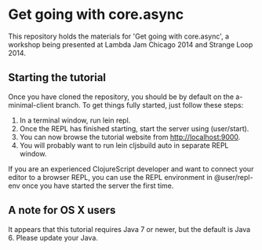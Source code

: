 Get going with core.async
=========================

This repository holds the materials for 'Get going with core.async', a workshop being presented at Lambda Jam Chicago 2014 and Strange Loop 2014.

Starting the tutorial
---------------------

Once you have cloned the repository, you should be by default on the a-minimal-client branch.  To get things fully started, just follow these steps:

1. In a terminal window, run lein repl.
2. Once the REPL has finished starting, start the server using (user/start).
3. You can now browse the tutorial website from [http://localhost:9000](http://localhost:9000).
4. You will probably want to run lein cljsbuild auto in separate REPL window.

If you are an experienced ClojureScript developer and want to connect your editor to a browser REPL, you can use the REPL environment in @user/repl-env once you have started the server the first time.


A note for OS X users
---------------------

It appears that this tutorial requires Java 7 or newer, but the default is Java 6.  Please update your Java.
